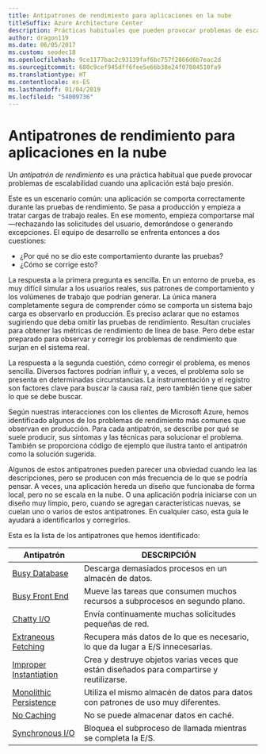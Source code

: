 ```yaml
---
title: Antipatrones de rendimiento para aplicaciones en la nube
titleSuffix: Azure Architecture Center
description: Prácticas habituales que pueden provocar problemas de escalabilidad.
author: dragon119
ms.date: 06/05/2017
ms.custom: seodec18
ms.openlocfilehash: 9ce1177bac2c93139faf6bc757f2866d6b7eac2d
ms.sourcegitcommit: 680c9cef945dff6fee5e66b38e24f07804510fa9
ms.translationtype: HT
ms.contentlocale: es-ES
ms.lasthandoff: 01/04/2019
ms.locfileid: "54009736"
---
```

# <a name="performance-antipatterns-for-cloud-applications"></a>Antipatrones de rendimiento para aplicaciones en la nube

Un *antipatrón de rendimiento* es una práctica habitual que puede provocar problemas de escalabilidad cuando una aplicación está bajo presión.

Este es un escenario común: una aplicación se comporta correctamente durante las pruebas de rendimiento. Se pasa a producción y empieza a tratar cargas de trabajo reales. En ese momento, empieza comportarse mal &mdash;rechazando las solicitudes del usuario, demorándose o generando excepciones. El equipo de desarrollo se enfrenta entonces a dos cuestiones:

- ¿Por qué no se dio este comportamiento durante las pruebas?
- ¿Cómo se corrige esto?

La respuesta a la primera pregunta es sencilla. En un entorno de prueba, es muy difícil simular a los usuarios reales, sus patrones de comportamiento y los volúmenes de trabajo que podrían generar. La única manera completamente segura de comprender cómo se comporta un sistema bajo carga es observarlo en producción. Es preciso aclarar que no estamos sugiriendo que deba omitir las pruebas de rendimiento. Resultan cruciales para obtener las métricas de rendimiento de línea de base. Pero debe estar preparado para observar y corregir los problemas de rendimiento que surjan en el sistema real.

La respuesta a la segunda cuestión, cómo corregir el problema, es menos sencilla. Diversos factores podrían influir y, a veces, el problema solo se presenta en determinadas circunstancias. La instrumentación y el registro son factores clave para buscar la causa raíz, pero también tiene que saber lo que se debe buscar.

Según nuestras interacciones con los clientes de Microsoft Azure, hemos identificado algunos de los problemas de rendimiento más comunes que observan en producción. Para cada antipatrón, se describe por qué se suele producir, sus síntomas y las técnicas para solucionar el problema. También se proporciona código de ejemplo que ilustra tanto el antipatrón como la solución sugerida.

Algunos de estos antipatrones pueden parecer una obviedad cuando lea las descripciones, pero se producen con más frecuencia de lo que se podría pensar. A veces, una aplicación hereda un diseño que funcionaba de forma local, pero no se escala en la nube. O una aplicación podría iniciarse con un diseño muy limpio, pero, cuando se agregan características nuevas, se cuelan uno o varios de estos antipatrones. En cualquier caso, esta guía le ayudará a identificarlos y corregirlos.

Esta es la lista de los antipatrones que hemos identificado:

| Antipatrón | DESCRIPCIÓN |
|-------------|-------------|
| [Busy Database][BusyDatabase] | Descarga demasiados procesos en un almacén de datos. |
| [Busy Front End][BusyFrontEnd] | Mueve las tareas que consumen muchos recursos a subprocesos en segundo plano. |
| [Chatty I/O][ChattyIO] | Envía continuamente muchas solicitudes pequeñas de red. |
| [Extraneous Fetching][ExtraneousFetching] | Recupera más datos de lo que es necesario, lo que da lugar a E/S innecesarias. |
| [Improper Instantiation][ImproperInstantiation] | Crea y destruye objetos varias veces que están diseñados para compartirse y reutilizarse. |
| [Monolithic Persistence][MonolithicPersistence] | Utiliza el mismo almacén de datos para datos con patrones de uso muy diferentes. |
| [No Caching][NoCaching] | No se puede almacenar datos en caché. |
| [Synchronous I/O][SynchronousIO] | Bloquea el subproceso de llamada mientras se completa la E/S. |

[BusyDatabase]: ./busy-database/index.md
[BusyFrontEnd]: ./busy-front-end/index.md
[ChattyIO]: ./chatty-io/index.md
[ExtraneousFetching]: ./extraneous-fetching/index.md
[ImproperInstantiation]: ./improper-instantiation/index.md
[MonolithicPersistence]: ./monolithic-persistence/index.md
[NoCaching]: ./no-caching/index.md
[SynchronousIO]: ./synchronous-io/index.md
